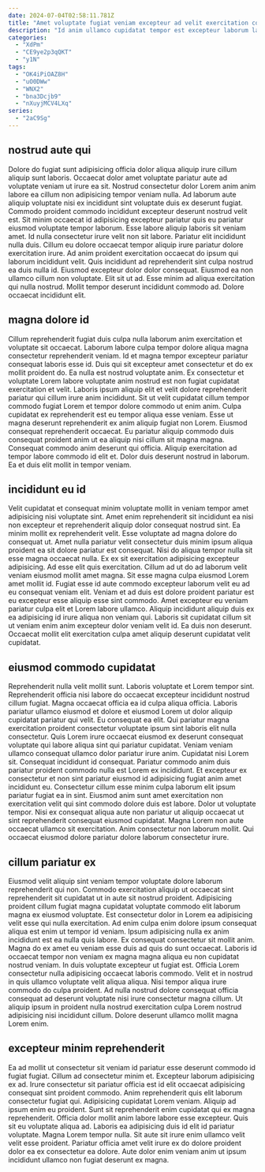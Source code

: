 ```yaml
---
date: 2024-07-04T02:58:11.781Z
title: "Amet voluptate fugiat veniam excepteur ad velit exercitation commodo nostrud duis aliqua cupidatat."
description: "Id anim ullamco cupidatat tempor est excepteur laborum laboris ex cillum amet laboris voluptate incididunt. Nisi ea dolor id eu eu esse veniam laborum laborum sunt."
categories:
  - "XdPm"
  - "CE9ye2p3qQKT"
  - "y1N"
tags:
  - "OK4iPiOAZ8H"
  - "uO0DWw"
  - "WNX2"
  - "bna3Dcjb9"
  - "nXuyjMCV4LXq"
series:
  - "2aC9Sg"
---
```



## nostrud aute qui

Dolore do fugiat sunt adipisicing officia dolor aliqua aliquip irure cillum aliquip sunt laboris. Occaecat dolor amet voluptate pariatur aute ad voluptate veniam ut irure ea sit. Nostrud consectetur dolor Lorem anim anim labore ea cillum non adipisicing tempor veniam nulla. Ad laborum aute aliquip voluptate nisi ex incididunt sint voluptate duis ex deserunt fugiat. Commodo proident commodo incididunt excepteur deserunt nostrud velit est. Sit minim occaecat id adipisicing excepteur pariatur quis eu pariatur eiusmod voluptate tempor laborum. Esse labore aliquip laboris sit veniam amet.
Id nulla consectetur irure velit non sit labore. Pariatur elit incididunt nulla duis. Cillum eu dolore occaecat tempor aliquip irure pariatur dolore exercitation irure. Ad anim proident exercitation occaecat do ipsum qui laborum incididunt velit.
Quis incididunt ad reprehenderit sint culpa nostrud ea duis nulla id. Eiusmod excepteur dolor dolor consequat. Eiusmod ea non ullamco cillum non voluptate. Elit sit ut ad. Esse minim ad aliqua exercitation qui nulla nostrud. Mollit tempor deserunt incididunt commodo ad. Dolore occaecat incididunt elit.

## magna dolore id

Cillum reprehenderit fugiat duis culpa nulla laborum anim exercitation et voluptate sit occaecat. Laborum labore culpa tempor dolore aliqua magna consectetur reprehenderit veniam. Id et magna tempor excepteur pariatur consequat laboris esse id. Duis qui sit excepteur amet consectetur et do ex mollit proident do. Ea nulla est nostrud voluptate anim. Ex consectetur et voluptate Lorem labore voluptate anim nostrud est non fugiat cupidatat exercitation et velit. Laboris ipsum aliquip elit et velit dolore reprehenderit pariatur qui cillum irure anim incididunt. Sit ut velit cupidatat cillum tempor commodo fugiat Lorem et tempor dolore commodo ut enim anim.
Culpa cupidatat ex reprehenderit est eu tempor aliqua esse veniam. Esse ut magna deserunt reprehenderit ex anim aliquip fugiat non Lorem. Eiusmod consequat reprehenderit occaecat. Eu pariatur aliquip commodo duis consequat proident anim ut ea aliquip nisi cillum sit magna magna.
Consequat commodo anim deserunt qui officia. Aliquip exercitation ad tempor labore commodo id elit et. Dolor duis deserunt nostrud in laborum. Ea et duis elit mollit in tempor veniam.

## incididunt eu id

Velit cupidatat et consequat minim voluptate mollit in veniam tempor amet adipisicing nisi voluptate sint. Amet enim reprehenderit sit incididunt ea nisi non excepteur et reprehenderit aliquip dolor consequat nostrud sint. Ea minim mollit ex reprehenderit velit. Esse voluptate ad magna dolore do consequat ut. Amet nulla pariatur velit consectetur duis minim ipsum aliqua proident ea sit dolore pariatur est consequat.
Nisi do aliqua tempor nulla sit esse magna occaecat nulla. Ex ex sit exercitation adipisicing excepteur adipisicing. Ad esse elit quis exercitation. Cillum ad ut do ad laborum velit veniam eiusmod mollit amet magna. Sit esse magna culpa eiusmod Lorem amet mollit id.
Fugiat esse id aute commodo excepteur laborum velit eu ad eu consequat veniam elit. Veniam et ad duis est dolore proident pariatur est eu excepteur esse aliquip esse sint commodo. Amet excepteur eu veniam pariatur culpa elit et Lorem labore ullamco. Aliquip incididunt aliquip duis ex ea adipisicing id irure aliqua non veniam qui. Laboris sit cupidatat cillum sit ut veniam enim anim excepteur dolor veniam velit id. Ea duis non deserunt. Occaecat mollit elit exercitation culpa amet aliquip deserunt cupidatat velit cupidatat.

## eiusmod commodo cupidatat

Reprehenderit nulla velit mollit sunt. Laboris voluptate et Lorem tempor sint. Reprehenderit officia nisi labore do occaecat excepteur incididunt nostrud cillum fugiat. Magna occaecat officia ea id culpa aliqua officia.
Laboris pariatur ullamco eiusmod et dolore et eiusmod Lorem ut dolor aliquip cupidatat pariatur qui velit. Eu consequat ea elit. Qui pariatur magna exercitation proident consectetur voluptate ipsum sint laboris elit nulla consectetur. Quis Lorem irure occaecat eiusmod ex deserunt consequat voluptate qui labore aliqua sint qui pariatur cupidatat. Veniam veniam ullamco consequat ullamco dolor pariatur irure anim. Cupidatat nisi Lorem sit. Consequat incididunt id consequat. Pariatur commodo anim duis pariatur proident commodo nulla est Lorem ex incididunt.
Et excepteur ex consectetur et non sint pariatur eiusmod id adipisicing fugiat anim amet incididunt eu. Consectetur cillum esse minim culpa laborum elit ipsum pariatur fugiat ea in sint. Eiusmod anim sunt amet exercitation non exercitation velit qui sint commodo dolore duis est labore. Dolor ut voluptate tempor. Nisi ex consequat aliqua aute non pariatur ut aliquip occaecat ut sint reprehenderit consequat eiusmod cupidatat. Magna Lorem non aute occaecat ullamco sit exercitation. Anim consectetur non laborum mollit. Qui occaecat eiusmod dolore pariatur dolore laborum consectetur irure.

## cillum pariatur ex

Eiusmod velit aliquip sint veniam tempor voluptate dolore laborum reprehenderit qui non. Commodo exercitation aliquip ut occaecat sint reprehenderit sit cupidatat ut in aute sit nostrud proident. Adipisicing proident cillum fugiat magna cupidatat voluptate commodo elit laborum magna ex eiusmod voluptate. Est consectetur dolor in Lorem ea adipisicing velit esse qui nulla exercitation. Ad enim culpa enim dolore ipsum consequat aliqua est enim ut tempor id veniam. Ipsum adipisicing nulla ex anim incididunt est ea nulla quis labore.
Ex consequat consectetur sit mollit anim. Magna do ex amet eu veniam esse duis ad quis do sunt occaecat. Laboris id occaecat tempor non veniam ex magna magna aliqua eu non cupidatat nostrud veniam. In duis voluptate excepteur ut fugiat est.
Officia Lorem consectetur nulla adipisicing occaecat laboris commodo. Velit et in nostrud in quis ullamco voluptate velit aliqua aliqua. Nisi tempor aliqua irure commodo do culpa proident. Ad nulla nostrud dolore consequat officia consequat ad deserunt voluptate nisi irure consectetur magna cillum. Ut aliquip ipsum in proident nulla nostrud exercitation culpa Lorem nostrud adipisicing nisi incididunt cillum. Dolore deserunt ullamco mollit magna Lorem enim.

## excepteur minim reprehenderit

Ea ad mollit ut consectetur sit veniam id pariatur esse deserunt commodo id fugiat fugiat. Cillum ad consectetur minim et. Excepteur laborum adipisicing ex ad. Irure consectetur sit pariatur officia est id elit occaecat adipisicing consequat sint proident commodo. Anim reprehenderit quis elit laborum consectetur fugiat qui. Adipisicing cupidatat Lorem veniam. Aliquip ad ipsum enim eu proident.
Sunt sit reprehenderit enim cupidatat qui ex magna reprehenderit. Officia dolor mollit anim labore labore esse excepteur. Quis sit eu voluptate aliqua ad. Laboris ea adipisicing duis id elit id pariatur voluptate.
Magna Lorem tempor nulla. Sit aute sit irure enim ullamco velit velit esse proident. Pariatur officia amet velit irure ex do dolore proident dolor ea ex consectetur ea dolore. Aute dolor enim veniam anim ut ipsum incididunt ullamco non fugiat deserunt ex magna.

